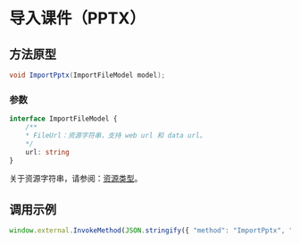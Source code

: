 # 导入课件（PPTX）

## 方法原型

```csharp
void ImportPptx(ImportFileModel model);
```

### 参数

```ts
interface ImportFileModel {
    /**
    * FileUrl：资源字符串，支持 web url 和 data url。
    */
    url: string
}
```

关于资源字符串，请参阅：[资源类型](/zh-CN/basic-types/resource.md)。

## 调用示例

```ts
window.external.InvokeMethod(JSON.stringify({ "method": "ImportPptx", "args": JSON.stringify({ "url": "http://localhost:5000/%E8%AE%BE%E8%AE%A1%E5%8E%9F%E5%88%99.pptx" })}))
```
